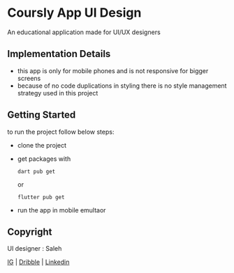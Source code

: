 # Coursly App UI Design

An educational application made for UI/UX designers

## Implementation Details

- this app is only for mobile phones and is not responsive for bigger screens
- because of no code duplications in styling there is no style management strategy used in this project

## Getting Started
to run the project follow below steps:

- clone the project
- get packages with 
  
  ```
  dart pub get
  ```
  or

  ```
  flutter pub get
  ```

- run the app in mobile emultaor

## Copyright

UI designer : Saleh

 [IG](https://www.instagram.com/sawli1_/) | [Dribble](https://dribbble.com/sawli1) | [Linkedin](http://linkedin.com/in/saleh-hosseini-a3bb84198)